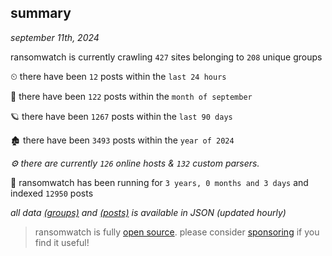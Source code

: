 
## summary
_september 11th, 2024_

ransomwatch is currently crawling `427` sites belonging to `208` unique groups

⏲ there have been `12` posts within the `last 24 hours`

🦈 there have been `122` posts within the `month of september`

🪐 there have been `1267` posts within the `last 90 days`

🏚 there have been `3493` posts within the `year of 2024`

_⚙️ there are currently `126` online hosts & `132` custom parsers._

🦕 ransomwatch has been running for `3 years, 0 months and 3 days` and indexed `12950` posts

_all data  [(groups)](http://ransomwhat.telemetry.ltd/groups) and [(posts)](http://ransomwhat.telemetry.ltd/posts) is available in JSON (updated hourly)_

> ransomwatch is fully [open source](https://github.com/joshhighet/ransomwatch#ransomwatch--). please consider [sponsoring](https://github.com/sponsors/joshhighet) if you find it useful!

